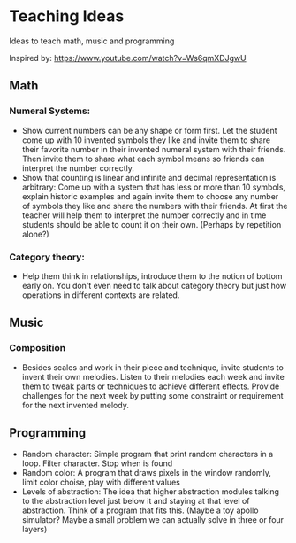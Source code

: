 # Teaching Ideas
Ideas to teach math, music and programming

Inspired by: https://www.youtube.com/watch?v=Ws6qmXDJgwU

## Math

### Numeral Systems:

* Show current numbers can be any shape or form first. Let the student come up with 10 invented symbols they like and invite them to share their favorite number in their invented numeral system with their friends. Then invite them to share what each symbol means so friends can interpret the number correctly.
* Show that counting is linear and infinite and decimal representation is arbitrary: Come up with a system that has less or more than 10 symbols, explain historic examples and again invite them to choose any number of symbols they like and share the numbers with their friends. At first the teacher will help them to interpret the number correctly and in time students should be able to count it on their own. (Perhaps by repetition alone?)

### Category theory:

* Help them think in relationships, introduce them to the notion of bottom early on. You don't even need to talk about category theory but just how operations in different contexts are related.

## Music

### Composition

* Besides scales and work in their piece and technique, invite students to invent their own melodies. Listen to their melodies each week and invite them to tweak parts or techniques to achieve different effects. Provide challenges for the next week by putting some constraint or requirement for the next invented melody.

## Programming

* Random character: Simple program that print random characters in a loop. Filter character. Stop when <WORD> is found
* Random color: A program that draws pixels in the window randomly, limit color choise, play with different values
* Levels of abstraction: The idea that higher abstraction modules talking to the abstraction level just below it and staying at that level of abstraction. Think of a program that fits this. (Maybe a toy apollo simulator? Maybe a small problem we can actually solve in three or four layers)
